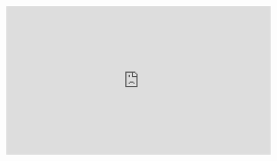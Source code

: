 <iframe width="715" height="402" src="https://www.youtube.com/embed/4drucg1A6Xk" title="Portal: No Escape (Live Action Short Film by Dan Trachtenberg)" frameborder="0" allow="accelerometer; autoplay; clipboard-write; encrypted-media; gyroscope; picture-in-picture" allowfullscreen></iframe>